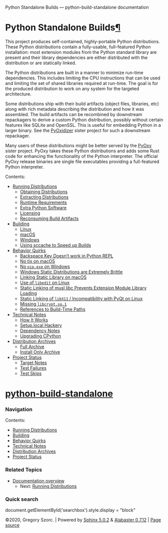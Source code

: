   Python Standalone Builds — python-build-standalone documentation       

Python Standalone Builds[¶](#python-standalone-builds "Permalink to this heading")
==================================================================================

This project produces self-contained, highly-portable Python distributions. These Python distributions contain a fully-usable, full-featured Python installation: most extension modules from the Python standard library are present and their library dependencies are either distributed with the distribution or are statically linked.

The Python distributions are built in a manner to minimize run-time dependencies. This includes limiting the CPU instructions that can be used and limiting the set of shared libraries required at run-time. The goal is for the produced distribution to work on any system for the targeted architecture.

Some distributions ship with their build artifacts (object files, libraries, etc) along with rich metadata describing the distribution and how it was assembled. The build artifacts can be recombined by downstream repackagers to derive a custom Python distribution, possibly without certain features like SQLite and OpenSSL. This is useful for embedding Python in a larger binary. See the [PyOxidizer](https://github.com/indygreg/PyOxidizer) sister project for such a downstream repackager.

Many users of these distributions might be better served by the [PyOxy](https://pyoxidizer.readthedocs.io/en/latest/pyoxy.html) sister project. PyOxy takes these Python distributions and adds some Rust code for enhancing the functionality of the Python interpreter. The official PyOxy release binaries are single file executables providing a full-featured Python interpreter.

Contents:

*   [Running Distributions](https://gregoryszorc.com/docs/python-build-standalone/main/running.html)
    *   [Obtaining Distributions](https://gregoryszorc.com/docs/python-build-standalone/main/running.html#obtaining-distributions)
    *   [Extracting Distributions](https://gregoryszorc.com/docs/python-build-standalone/main/running.html#extracting-distributions)
    *   [Runtime Requirements](https://gregoryszorc.com/docs/python-build-standalone/main/running.html#runtime-requirements)
    *   [Extra Python Software](https://gregoryszorc.com/docs/python-build-standalone/main/running.html#extra-python-software)
    *   [Licensing](https://gregoryszorc.com/docs/python-build-standalone/main/running.html#licensing)
    *   [Reconsuming Build Artifacts](https://gregoryszorc.com/docs/python-build-standalone/main/running.html#reconsuming-build-artifacts)
*   [Building](https://gregoryszorc.com/docs/python-build-standalone/main/building.html)
    *   [Linux](https://gregoryszorc.com/docs/python-build-standalone/main/building.html#linux)
    *   [macOS](https://gregoryszorc.com/docs/python-build-standalone/main/building.html#macos)
    *   [Windows](https://gregoryszorc.com/docs/python-build-standalone/main/building.html#windows)
    *   [Using sccache to Speed up Builds](https://gregoryszorc.com/docs/python-build-standalone/main/building.html#using-sccache-to-speed-up-builds)
*   [Behavior Quirks](https://gregoryszorc.com/docs/python-build-standalone/main/quirks.html)
    *   [Backspace Key Doesn’t work in Python REPL](https://gregoryszorc.com/docs/python-build-standalone/main/quirks.html#backspace-key-doesn-t-work-in-python-repl)
    *   [No tix on macOS](https://gregoryszorc.com/docs/python-build-standalone/main/quirks.html#no-tix-on-macos)
    *   [No `pip.exe` on Windows](https://gregoryszorc.com/docs/python-build-standalone/main/quirks.html#no-pip-exe-on-windows)
    *   [Windows Static Distributions are Extremely Brittle](https://gregoryszorc.com/docs/python-build-standalone/main/quirks.html#windows-static-distributions-are-extremely-brittle)
    *   [Linking Static Library on macOS](https://gregoryszorc.com/docs/python-build-standalone/main/quirks.html#linking-static-library-on-macos)
    *   [Use of `libedit` on Linux](https://gregoryszorc.com/docs/python-build-standalone/main/quirks.html#use-of-libedit-on-linux)
    *   [Static Linking of musl libc Prevents Extension Module Library Loading](https://gregoryszorc.com/docs/python-build-standalone/main/quirks.html#static-linking-of-musl-libc-prevents-extension-module-library-loading)
    *   [Static Linking of `libX11` / Incompatibility with PyQt on Linux](https://gregoryszorc.com/docs/python-build-standalone/main/quirks.html#static-linking-of-libx11-incompatibility-with-pyqt-on-linux)
    *   [Missing `libcrypt.so.1`](https://gregoryszorc.com/docs/python-build-standalone/main/quirks.html#missing-libcrypt-so-1)
    *   [References to Build-Time Paths](https://gregoryszorc.com/docs/python-build-standalone/main/quirks.html#references-to-build-time-paths)
*   [Technical Notes](https://gregoryszorc.com/docs/python-build-standalone/main/technotes.html)
    *   [How It Works](https://gregoryszorc.com/docs/python-build-standalone/main/technotes.html#how-it-works)
    *   [Setup.local Hackery](https://gregoryszorc.com/docs/python-build-standalone/main/technotes.html#setup-local-hackery)
    *   [Dependency Notes](https://gregoryszorc.com/docs/python-build-standalone/main/technotes.html#dependency-notes)
    *   [Upgrading CPython](https://gregoryszorc.com/docs/python-build-standalone/main/technotes.html#upgrading-cpython)
*   [Distribution Archives](https://gregoryszorc.com/docs/python-build-standalone/main/distributions.html)
    *   [Full Archive](https://gregoryszorc.com/docs/python-build-standalone/main/distributions.html#full-archive)
    *   [Install Only Archive](https://gregoryszorc.com/docs/python-build-standalone/main/distributions.html#install-only-archive)
*   [Project Status](https://gregoryszorc.com/docs/python-build-standalone/main/status.html)
    *   [Target Notes](https://gregoryszorc.com/docs/python-build-standalone/main/status.html#target-notes)
    *   [Test Failures](https://gregoryszorc.com/docs/python-build-standalone/main/status.html#test-failures)
    *   [Test Skips](https://gregoryszorc.com/docs/python-build-standalone/main/status.html#test-skips)

  

[python-build-standalone](https://gregoryszorc.com/docs/python-build-standalone/main/#)
============================

### Navigation

Contents:

*   [Running Distributions](https://gregoryszorc.com/docs/python-build-standalone/main/running.html)
*   [Building](https://gregoryszorc.com/docs/python-build-standalone/main/building.html)
*   [Behavior Quirks](https://gregoryszorc.com/docs/python-build-standalone/main/quirks.html)
*   [Technical Notes](https://gregoryszorc.com/docs/python-build-standalone/main/technotes.html)
*   [Distribution Archives](https://gregoryszorc.com/docs/python-build-standalone/main/distributions.html)
*   [Project Status](https://gregoryszorc.com/docs/python-build-standalone/main/status.html)

### Related Topics

*   [Documentation overview](https://gregoryszorc.com/docs/python-build-standalone/main/#)
    *   Next: [Running Distributions](https://gregoryszorc.com/docs/python-build-standalone/main/running.html "next chapter")

### Quick search

 

document.getElementById('searchbox').style.display = "block"

©2020, Gregory Szorc. | Powered by [Sphinx 5.0.2](http://sphinx-doc.org/) & [Alabaster 0.7.12](https://github.com/bitprophet/alabaster) | [Page source](_sources/index.rst.txt)
